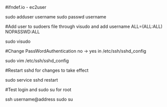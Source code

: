 #ifndef.io - ec2user

sudo adduser username
sudo passwd username

#Add user to sudoers file through visudo and add username ALL=(ALL:ALL) NOPASSWD:ALL

sudo visudo

#Change PassWordAuthentication no -> yes in /etc/ssh/sshd_config

sudo vim /etc/ssh/sshd_config

#Restart sshd for changes to take effect

sudo service sshd restart

#Test login and sudo su for root

ssh username@address
sudo su
